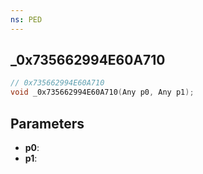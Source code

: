 ```yaml
---
ns: PED
---
```

## _0x735662994E60A710

```c
// 0x735662994E60A710
void _0x735662994E60A710(Any p0, Any p1);
```

## Parameters
* **p0**:
* **p1**:
